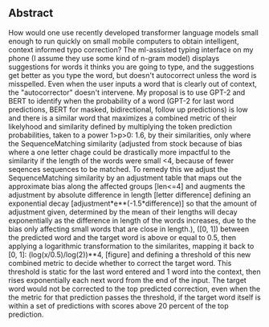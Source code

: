 ## Abstract
How would one use recently developed transformer language models small enough to run quickly on small mobile computers to obtain intelligent, context informed typo correction? The ml-assisted typing interface on my phone (I assume they use some kind of n-gram model) displays suggestions for words it thinks you are going to type, and the suggestions get better as you type the word, but doesn't autocorrect unless the word is misspelled. Even when the user inputs a word that is clearly out of context, the "autocorrector" doesn't intervene. My proposal is to use GPT-2 and BERT to identify when the probability of a word (GPT-2 for last word predictions, BERT for masked, bidirectional, follow up predictions) is low and there is a similar word that maximizes a combined metric of their likelyhood and similarity defined by multiplying the token prediction probabilities, taken to a power 1>p>0: 1.6, by their similarities, only where the SequenceMatching similarity (adjusted from stock because of bias where a one letter chage could be drastically more impactful to the similarity if the length of the words were small <4, because of fewer seqences sequences to be matched. To remedy this we adjust the SequenceMatching similarity by an adjustment table that maps out the approximate bias along the affected groups [len<=4] and augments the adjustment by absolute difference in length [letter difference] defining an exponential decay [adjustment\*e**(-1.5*difference)] so that the amount of adjustment given, determined by the mean of their lengths will decay exponentially as the difference in length of the words increases, due to the bias only affecting small words that are close in length.), ([0, 1]) between the predicted word and the target word is above or equal to 0.5, then applying a logarithmic transformation to the similarites, mapping it back to [0, 1]: (log(x/0.5)/log(2))**4, [figure] and defining a threshold of this new combined metric to decide whether to correct the target word. This threshold is static for the last word entered and 1 word into the context, then rises exponentially each next word from the end of the input. The target word would not be corrected to the top predicted correction, even when the the metric for that prediction passes the threshold, if the target word itself is within a set of predictions with scores above 20 percent of the top prediction.
